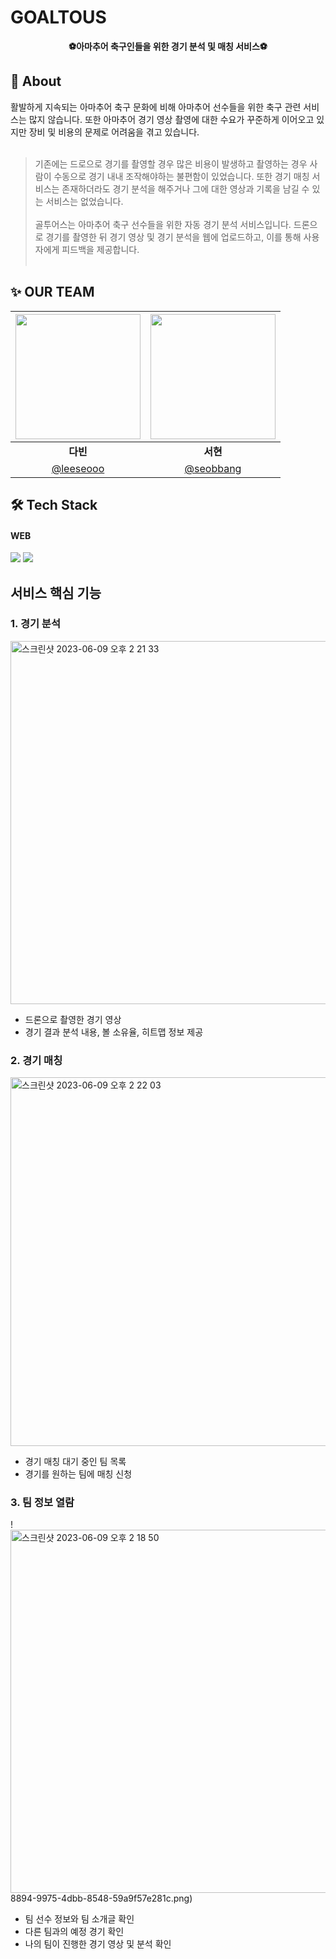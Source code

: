 # GOALTOUS
<p align = "center">
<b>
⚽️아마추어 축구인들을 위한 경기 분석 및 매칭 서비스⚽️
</b>
</p>

## 💭 About
> <span style="color: black">
활발하게 지속되는 아마추어 축구 문화에 비해 아마추어 선수들을 위한 축구 관련 서비스는 많지 않습니다.
또한 아마추어 경기 영상 촬영에 대한 수요가 꾸준하게 이어오고 있지만 장비 및 비용의 문제로 어려움을 겪고 있습니다.
<br/><br/>
> 기존에는 드로으로 경기를 촬영할 경우 많은 비용이 발생하고 촬영하는 경우 사람이 수동으로 경기 내내 조작해야하는 불편함이 있었습니다. 또한 경기 매칭 서비스는 존재하더라도 경기 분석을 해주거나 그에 대한 영상과 기록을 남길 수 있는 서비스는 없었습니다.<br/><br/>
골투어스는 아마추어 축구 선수들을 위한 자동 경기 분석 서비스입니다. 
드론으로 경기를 촬영한 뒤 경기 영상 및 경기 분석을 웹에 업로드하고, 이를 통해 사용자에게 피드백을 제공합니다.<br/><br/>

## ✨ OUR TEAM
| <img src="https://user-images.githubusercontent.com/86764406/210495754-7e4222f9-24bd-4b0b-9a00-c1d406b7dce0.png" width="200" height="200"/> | <img src="https://avatars.githubusercontent.com/u/97084864?v=4" width="200" height="200" /> |
| :---: | :---: |
| <div align = "center"><b>다빈</b></div> | <div align = "center"><b>서현</b></div> |
| [@leeseooo](https://github.com/leeseooo) | [@seobbang](https://github.com/seobbang) |

## 🛠 Tech Stack
#### WEB
<img src="https://img.shields.io/badge/Typescript-3178C6?style=flat-square&logo=TypeScript&logoColor=white"/> <img src="https://img.shields.io/badge/Next.js-000000?style=flat-square&logo=Next.js&logoColor=white"/>

    
## 서비스 핵심 기능
### 1. 경기 분석
<img width="581" alt="스크린샷 2023-06-09 오후 2 21 33" src="https://github.com/GoalToUs/GoalToUs/assets/100662232/d0b2db97-74e3-4cf3-b1e2-3626d9b364ef">

- 드론으로 촬영한 경기 영상
- 경기 결과 분석 내용, 볼 소유율, 히트맵 정보 제공

### 2. 경기 매칭
<img width="590" alt="스크린샷 2023-06-09 오후 2 22 03" src="https://github.com/GoalToUs/GoalToUs/assets/100662232/8dabbc8f-e7b9-461a-8b49-bcda4bca9f71">

- 경기 매칭 대기 중인 팀 목록 
- 경기를 원하는 팀에 매칭 신청 

### 3. 팀 정보 열람
!<img width="581" alt="스크린샷 2023-06-09 오후 2 18 50" src="https://github.com/GoalToUs/GoalToUs/assets/100662232/3175d739-80c2-41e6-9178-518e404570fa">
8894-9975-4dbb-8548-59a9f57e281c.png)

- 팀 선수 정보와 팀 소개글 확인
- 다른 팀과의 예정 경기 확인
- 나의 팀이 진행한 경기 영상 및 분석 확인 
